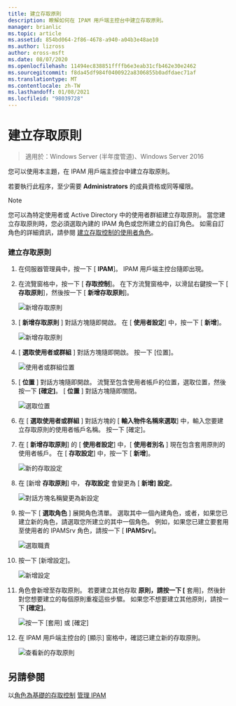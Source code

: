 ```yaml
---
title: 建立存取原則
description: 瞭解如何在 IPAM 用戶端主控台中建立存取原則。
manager: brianlic
ms.topic: article
ms.assetid: 854bd064-2f86-4678-a940-a04b3e48ae10
ms.author: lizross
author: eross-msft
ms.date: 08/07/2020
ms.openlocfilehash: 11494ec838851ffffb6e3eab31cfb462e30e2462
ms.sourcegitcommit: f8da45df984f0400922a8306855b0adfdaec71af
ms.translationtype: MT
ms.contentlocale: zh-TW
ms.lasthandoff: 01/08/2021
ms.locfileid: "98039728"
---
```

# <a name="create-an-access-policy"></a>建立存取原則

>適用於：Windows Server (半年度管道)、Windows Server 2016

您可以使用本主題，在 IPAM 用戶端主控台中建立存取原則。

若要執行此程序，至少需要 **Administrators** 的成員資格或同等權限。

> [!NOTE]
> 您可以為特定使用者或 Active Directory 中的使用者群組建立存取原則。 當您建立存取原則時，您必須選取內建的 IPAM 角色或您所建立的自訂角色。 如需自訂角色的詳細資訊，請參閱 [建立存取控制的使用者角色](../../technologies/ipam/Create-a-User-Role-for-Access-Control.md)。

### <a name="to-create-an-access-policy"></a>建立存取原則

1.  在伺服器管理員中，按一下 [  **IPAM**]。 IPAM 用戶端主控台隨即出現。

2.  在流覽窗格中，按一下 [ **存取控制**]。 在下方流覽窗格中，以滑鼠右鍵按一下 [ **存取原則**]，然後按一下 [ **新增存取原則**]。

    ![新增存取原則](../../media/Create-an-Access-Policy/ipam_CreateAP_01.jpg)

3.  [ **新增存取原則** ] 對話方塊隨即開啟。 在 [ **使用者設定**] 中，按一下 [ **新增**]。

    ![新增存取原則](../../media/Create-an-Access-Policy/ipam_CreateAP_02.jpg)

4.  [ **選取使用者或群組** ] 對話方塊隨即開啟。 按一下 [位置]。

    ![使用者或群組位置](../../media/Create-an-Access-Policy/ipam_CreateAP_03.jpg)

5.  [ **位置** ] 對話方塊隨即開啟。 流覽至包含使用者帳戶的位置，選取位置，然後按一下 **[確定]**。 [ **位置** ] 對話方塊隨即關閉。

    ![選取位置](../../media/Create-an-Access-Policy/ipam_CreateAP_04.jpg)

6.  在 [ **選取使用者或群組** ] 對話方塊的 [ **輸入物件名稱來選取**] 中，輸入您要建立存取原則的使用者帳戶名稱。 按一下 [確定]。

7.  在 [ **新增存取原則**] 的 [ **使用者設定**] 中，[ **使用者別名** ] 現在包含套用原則的使用者帳戶。 在 [ **存取設定**] 中，按一下 [ **新增**]。

    ![新的存取設定](../../media/Create-an-Access-Policy/ipam_CreateAP_05.jpg)

8.  在 [新增 **存取原則**] 中， **存取設定** 會變更為 [ **新增] 設定**。

    ![對話方塊名稱變更為新設定](../../media/Create-an-Access-Policy/ipam_CreateAP_06.jpg)

9. 按一下 [ **選取角色** ] 展開角色清單。 選取其中一個內建角色，或者，如果您已建立新的角色，請選取您所建立的其中一個角色。 例如，如果您已建立要套用至使用者的 IPAMSrv 角色，請按一下 [ **IPAMSrv**]。

    ![選取職責](../../media/Create-an-Access-Policy/ipam_CreateAP_07.jpg)

10. 按一下 [新增設定]。

    ![新增設定](../../media/Create-an-Access-Policy/ipam_CreateAP_08.jpg)

11. 角色會新增至存取原則。 若要建立其他存取 **原則，請按一下 [** 套用]，然後針對您想要建立的每個原則重複這些步驟。 如果您不想要建立其他原則，請按一下 **[確定]**。

    ![按一下 [套用] 或 [確定]](../../media/Create-an-Access-Policy/ipam_CreateAP_09.jpg)

12. 在 IPAM 用戶端主控台的 [顯示] 窗格中，確認已建立新的存取原則。

    ![查看新的存取原則](../../media/Create-an-Access-Policy/ipam_CreateAP_09a.jpg)

## <a name="see-also"></a>另請參閱
以[角色為基礎的存取控制](Role-based-Access-Control.md) 
[管理 IPAM](Manage-IPAM.md)



